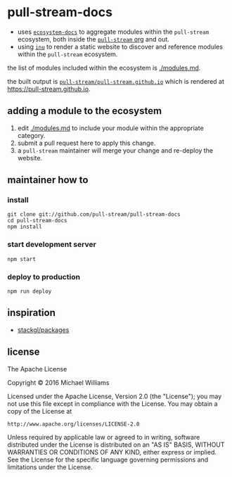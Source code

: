 # pull-stream-docs

- uses [`ecosystem-docs`](https://github.com/hughsk/ecosystem-docs) to aggregate modules within the `pull-stream` ecosystem, both inside the [`pull-stream` org](https://github.com/pull-stream) and out.
- using [`inu`](https://github.com/ahdinosaur/inu) to render a static website to discover and reference modules within the `pull-stream` ecosystem.

the list of modules included within the ecosystem is [./modules.md](./modules.md).

the built output is [`pull-stream/pull-stream.github.io`](https://github.com/pull-stream/pull-stream.github.io) which is rendered at <https://pull-stream.github.io>.

## adding a module to the ecosystem

1. edit [./modules.md](./modules.md) to include your module within the appropriate category.
1. submit a pull request here to apply this change.
1. a `pull-stream` maintainer will merge your change and re-deploy the website.

## maintainer how to

### install

```shell
git clone git://github.com/pull-stream/pull-stream-docs
cd pull-stream-docs
npm install
```

### start development server

```shell
npm start
```

### deploy to production

```shell
npm run deploy
```

## inspiration

- [stackgl/packages](https://github.com/stackgl/packages)

## license

The Apache License

Copyright &copy; 2016 Michael Williams

Licensed under the Apache License, Version 2.0 (the "License");
you may not use this file except in compliance with the License.
You may obtain a copy of the License at

    http://www.apache.org/licenses/LICENSE-2.0

Unless required by applicable law or agreed to in writing, software
distributed under the License is distributed on an "AS IS" BASIS,
WITHOUT WARRANTIES OR CONDITIONS OF ANY KIND, either express or implied.
See the License for the specific language governing permissions and
limitations under the License.
